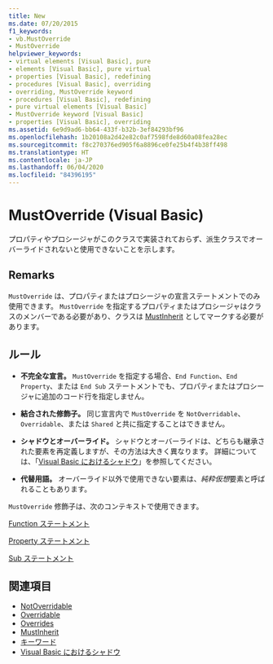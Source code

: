 ```yaml
---
title: New
ms.date: 07/20/2015
f1_keywords:
- vb.MustOverride
- MustOverride
helpviewer_keywords:
- virtual elements [Visual Basic], pure
- elements [Visual Basic], pure virtual
- properties [Visual Basic], redefining
- procedures [Visual Basic], overriding
- overriding, MustOverride keyword
- procedures [Visual Basic], redefining
- pure virtual elements [Visual Basic]
- MustOverride keyword [Visual Basic]
- properties [Visual Basic], overriding
ms.assetid: 6e9d9ad6-bb64-433f-b32b-3ef84293bf96
ms.openlocfilehash: 1b20108a2d42e82c0af7598fde8d60a08fea28ec
ms.sourcegitcommit: f8c270376ed905f6a8896ce0fe25b4f4b38ff498
ms.translationtype: HT
ms.contentlocale: ja-JP
ms.lasthandoff: 06/04/2020
ms.locfileid: "84396195"
---
```

# <a name="mustoverride-visual-basic"></a>MustOverride (Visual Basic)
プロパティやプロシージャがこのクラスで実装されておらず、派生クラスでオーバーライドされないと使用できないことを示します。  
  
## <a name="remarks"></a>Remarks  
 `MustOverride` は、プロパティまたはプロシージャの宣言ステートメントでのみ使用できます。 `MustOverride` を指定するプロパティまたはプロシージャはクラスのメンバーである必要があり、クラスは [MustInherit](mustinherit.md) としてマークする必要があります。  
  
## <a name="rules"></a>ルール  
  
- **不完全な宣言。** `MustOverride` を指定する場合、`End Function`、`End Property`、または `End Sub` ステートメントでも、プロパティまたはプロシージャに追加のコード行を指定しません。  
  
- **結合された修飾子。** 同じ宣言内で `MustOverride` を `NotOverridable`、`Overridable`、または `Shared` と共に指定することはできません。  
  
- **シャドウとオーバーライド。** シャドウとオーバーライドは、どちらも継承された要素を再定義しますが、その方法は大きく異なります。 詳細については、「[Visual Basic におけるシャドウ](../../programming-guide/language-features/declared-elements/shadowing.md)」を参照してください。  
  
- **代替用語。** オーバーライド以外で使用できない要素は、*純粋仮想*要素と呼ばれることもあります。  
  
 `MustOverride` 修飾子は、次のコンテキストで使用できます。  
  
 [Function ステートメント](../statements/function-statement.md)  
  
 [Property ステートメント](../statements/property-statement.md)  
  
 [Sub ステートメント](../statements/sub-statement.md)  
  
## <a name="see-also"></a>関連項目

- [NotOverridable](notoverridable.md)
- [Overridable](overridable.md)
- [Overrides](overrides.md)
- [MustInherit](mustinherit.md)
- [キーワード](../keywords/index.md)
- [Visual Basic におけるシャドウ](../../programming-guide/language-features/declared-elements/shadowing.md)
